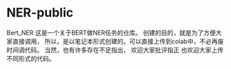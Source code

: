# NER-public
Bert_NER
这是一个关于BERT做NER任务的仓库。
创建的目的，就是为了方便大家直接调用，
所以，是以笔记本形式创建的。可以直接上传到colab中，不必再废时间调代码。
当然，也有许多存在不足指出，
欢迎大家批评指正
也欢迎大家上传不同形式的代码。
